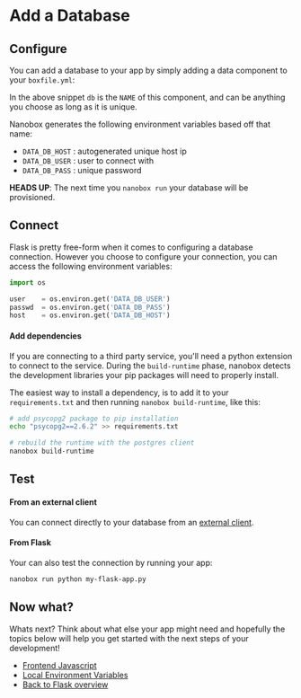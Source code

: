 # Add a Database

## Configure
You can add a database to your app by simply adding a data component to your `boxfile.yml`:

<div class="meta" data-class="snippet" data-optional-components="postgres,mysql,mongo" ></div>

In the above snippet `db` is the `NAME` of this component, and can be anything you choose as long as it is unique.

Nanobox generates the following environment variables based off that name:

* `DATA_DB_HOST` : autogenerated unique host ip
* `DATA_DB_USER` : user to connect with
* `DATA_DB_PASS` : unique password

**HEADS UP**: The next time you `nanobox run` your database will be provisioned.

## Connect
Flask is pretty free-form when it comes to configuring a database connection. However you choose to configure your connection, you can access the following environment variables:

```python
import os

user    = os.environ.get('DATA_DB_USER')
passwd  = os.environ.get('DATA_DB_PASS')
host    = os.environ.get('DATA_DB_HOST')
```

#### Add dependencies
If you are connecting to a third party service, you'll need a python extension to connect to the service. During the `build-runtime` phase, nanobox detects the development libraries your pip packages will need to properly install.

The easiest way to install a dependency, is to add it to your `requirements.txt` and then running `nanobox build-runtime`, like this:

```bash
# add psycopg2 package to pip installation
echo "psycopg2==2.6.2" >> requirements.txt

# rebuild the runtime with the postgres client
nanobox build-runtime
```

## Test

#### From an external client
You can connect directly to your database from an <a href="https://docs.nanobox.io/data-management/managing-local-data/" target="\_blank">external client</a>.

#### From Flask
Your can also test the connection by running your app:

```bash
nanobox run python my-flask-app.py
```

## Now what?
Whats next? Think about what else your app might need and hopefully the topics below will help you get started with the next steps of your development!

* [Frontend Javascript](/python/flask/frontend-javascript)
* [Local Environment Variables](/python/flask/local-evars)
* [Back to Flask overview](/python/flask)
